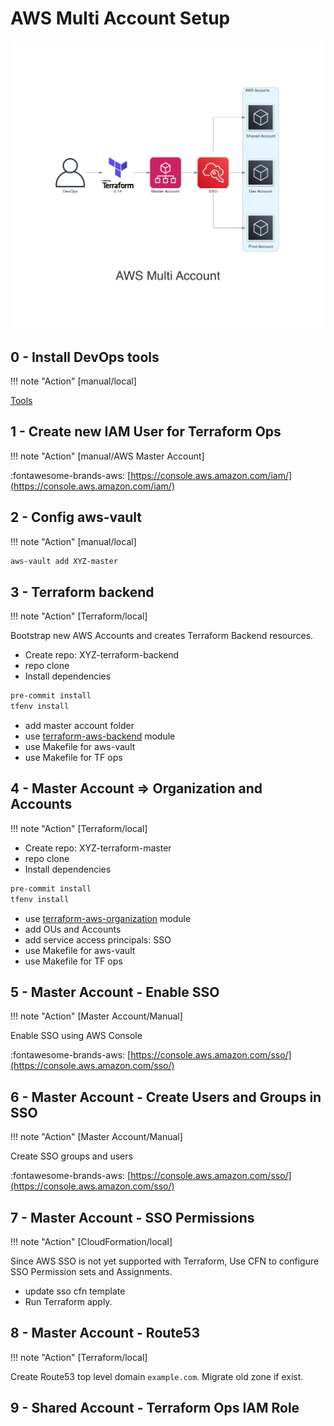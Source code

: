 # AWS Multi Account Setup

![AWS ORG](../diagrams/aws_multi_account.png)

## 0 - Install DevOps tools

!!! note "Action"
     [manual/local]

[Tools](../devops/tools.md)

## 1 - Create new IAM User for Terraform Ops

!!! note "Action"
     [manual/AWS Master Account]

:fontawesome-brands-aws: [https://console.aws.amazon.com/iam/](https://console.aws.amazon.com/iam/)

## 2 - Config aws-vault

!!! note "Action"
     [manual/local]

```bash
aws-vault add XYZ-master
```

## 3 - Terraform backend

!!! note "Action"
     [Terraform/local]

Bootstrap new AWS Accounts and creates Terraform Backend resources.

- Create repo: XYZ-terraform-backend
- repo clone
- Install dependencies

```bash
pre-commit install
tfenv install
```

- add master account folder
- use [terraform-aws-backend](../terraform/terraform-backend.md) module
- use Makefile for aws-vault
- use Makefile for TF ops

## 4 - Master Account => Organization and Accounts

!!! note "Action"
     [Terraform/local]

- Create repo: XYZ-terraform-master
- repo clone
- Install dependencies

```bash
pre-commit install
tfenv install
```

- use [terraform-aws-organization](../terraform/terraform-organization.md) module
- add OUs and Accounts
- add service access principals: SSO
- use Makefile for aws-vault
- use Makefile for TF ops

## 5 - Master Account - Enable SSO

!!! note "Action"
     [Master Account/Manual]

Enable SSO using AWS Console

:fontawesome-brands-aws: [https://console.aws.amazon.com/sso/](https://console.aws.amazon.com/sso/)

## 6 - Master Account - Create Users and Groups in SSO

!!! note "Action"
     [Master Account/Manual]

Create SSO groups and users

:fontawesome-brands-aws: [https://console.aws.amazon.com/sso/](https://console.aws.amazon.com/sso/)

## 7 - Master Account - SSO Permissions

!!! note "Action"
     [CloudFormation/local]

Since AWS SSO is not yet supported with Terraform, Use CFN to configure SSO Permission sets and Assignments.

- update sso cfn template
- Run Terraform apply.

## 8 - Master Account - Route53

!!! note "Action"
     [Terraform/local]

Create Route53 top level domain `example.com`. Migrate old zone if exist.

## 9 - Shared Account - Terraform Ops IAM Role
